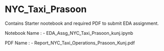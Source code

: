 # NYC_Taxi_Prasoon
Contains Starter nootebook and required PDF to submit EDA assignment.  

Notebook Name : - EDA_Assg_NYC_Taxi_Prasoon_kunj.ipynb  

PDF Name : - Report_NYC_Taxi_Operations_Prasoon_Kunj.pdf
